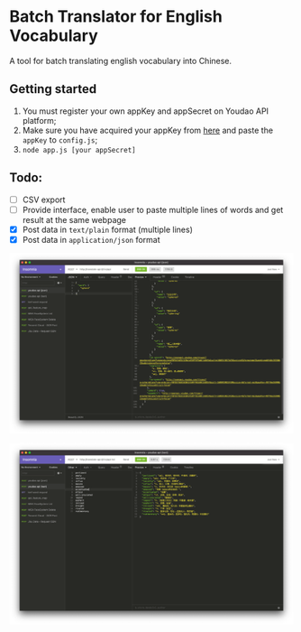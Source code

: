 # Batch Translator for English Vocabulary

A tool for batch translating english vocabulary into Chinese. 

## Getting started

1. You must register your own appKey and appSecret on Youdao API platform;
2. Make sure you have acquired your appKey from [here](https://ai.youdao.com/DOCSIRMA/html/自然语言翻译/API文档/文本翻译服务/文本翻译服务-API文档.html) and paste the `appKey` to `config.js`;
2. `node app.js [your appSecret]`

## Todo:

- [ ] CSV export
- [ ] Provide interface, enable user to paste multiple lines of words and get result at the same webpage
- [x] Post data in `text/plain` format (multiple lines)
- [x] Post data in `application/json` format

![](./public/assets/json.png)

![](./public/assets/text.png)